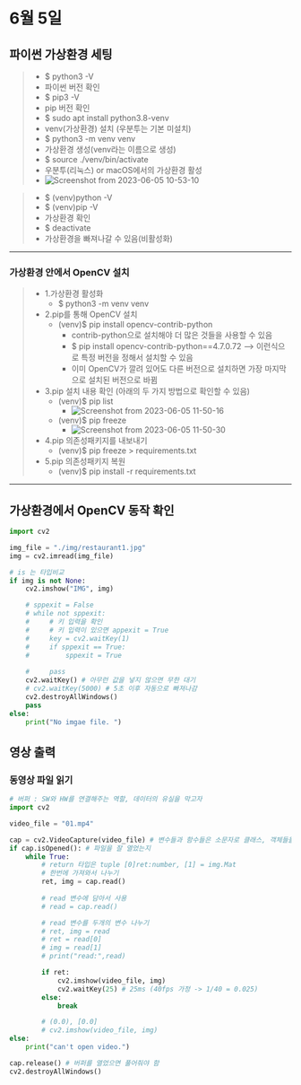# 6월 5일

## 파이썬 가상환경 세팅

> - $ python3 -V
> - 파이썬 버전 확인
> - $ pip3 -V
> - pip 버전 확인
> - $ sudo apt install python3.8-venv
> - venv(가상환경) 설치 (우분투는 기본 미설치)
> - $ python3 -m venv venv
> - 가상환경 생성(venv라는 이름으로 생성)
> - $ source ./venv/bin/activate
> - 우분투(리눅스) or macOS에서의 가상환경 활성
> - ![Screenshot from 2023-06-05 10-53-10](https://github.com/ajhwan/OpenCV_study/assets/129160008/d288acc1-805f-406d-93a8-68a1e5b353ed)

> - $ (venv)python -V
> - $ (venv)pip -V
> - 가상환경 확인
> - $ deactivate
> - 가상환경을 빠져나갈 수 있음(비활성화)
------------------------------------------------------------------------------------------------------------------------------------------
### 가상환경 안에서 OpenCV 설치
> - 1.가상환경 활성화
>   - $ python3 -m venv venv
> - 2.pip를 통해 OpenCV 설치
>   - (venv)$ pip install opencv-contrib-python
>     - contrib-python으로 설치해야 더 많은 것들을 사용할 수 있음
>     - $ pip install opencv-contrib-python==4.7.0.72  --> 이런식으로 특정 버전을 정해서 설치할 수 있음
>     - 이미 OpenCV가 깔려 있어도 다른 버전으로 설치하면 가장 마지막으로 설치된 버전으로 바뀜
> - 3.pip 설치 내용 확인 (아래의 두 가지 방법으로 확인할 수 있음)
>   - (venv)$ pip list
>     - ![Screenshot from 2023-06-05 11-50-16](https://github.com/ajhwan/OpenCV_study/assets/129160008/9e5d53f0-33fc-4693-bc59-b941aa04005b)
>   - (venv)$ pip freeze
>     - ![Screenshot from 2023-06-05 11-50-30](https://github.com/ajhwan/OpenCV_study/assets/129160008/efba06b5-6aa0-46f8-8fe0-4a431a6a1e57)
> - 4.pip 의존성패키지를 내보내기
>   - (venv)$ pip freeze > requirements.txt
> - 5.pip 의존성패키지 복원
>   - (venv)$ pip install -r requirements.txt
---------------------------------------------------------------------------------------------------------------------------------------------------
## 가상환경에서 OpenCV 동작 확인
```python
import cv2

img_file = "./img/restaurant1.jpg"
img = cv2.imread(img_file)

# is 는 타입비교
if img is not None:
    cv2.imshow("IMG", img)

    # sppexit = False
    # while not sppexit:
    #     # 키 입력을 확인
    #     # 키 입력이 있으면 appexit = True
    #     key = cv2.waitKey(1)
    #     if sppexit == True:
    #         sppexit = True
        
    #     pass
    cv2.waitKey() # 아무런 값을 넣지 않으면 무한 대기
    # cv2.waitKey(5000) # 5초 이후 자동으로 빠져나감
    cv2.destroyAllWindows()
    pass
else:
    print("No imgae file. ")
```

## 영상 출력

### 동영상 파일 읽기
```python
# 버퍼 : SW와 HW를 연결해주는 역할, 데이터의 유실을 막고자
import cv2

video_file = "01.mp4"

cap = cv2.VideoCapture(video_file) # 변수들과 함수들은 소문자로 클래스, 객체들을 대문자로 시작, 상수는 전부다 대문자
if cap.isOpened(): # 파일을 잘 열었는지
    while True:
        # return 타입은 tuple [0]ret:number, [1] = img.Mat
        # 한번에 가져와서 나누기
        ret, img = cap.read()
        
        # read 변수에 담아서 사용
        # read = cap.read()

        # read 변수를 두개의 변수 나누기
        # ret, img = read
        # ret = read[0]
        # img = read[1]
        # print("read:",read)

        if ret:
            cv2.imshow(video_file, img)
            cv2.waitKey(25) # 25ms (40fps 가정 -> 1/40 = 0.025)
        else:
            break

        # (0.0), [0.0]
        # cv2.imshow(video_file, img)
else:
    print("can't open video.")

cap.release() # 버퍼를 열었으면 풀어줘야 함
cv2.destroyAllWindows()
```

